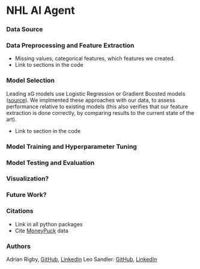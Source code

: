 # NHL AI Agent
<!-- TODO: Explain XG Context -->
<!-- TODO: Explain AI Agent Context -->

### Data Source

### Data Preprocessing and Feature Extraction
- Missing values, categorical features, which features we created.
- Link to sections in the code

### Model Selection
Leading xG models use Logistic Regression or Gradient Boosted models ([source](https://evolving-hockey.com/blog/a-new-expected-goals-model-for-predicting-goals-in-the-nhl/)). We implmented these approaches with our data, to assess performance relative to existing models (this also verifies that our feature extraction is done correctly, by comparing results to the current state of the art).
- Link to section in the code

### Model Training and Hyperparameter Tuning

### Model Testing and Evaluation

### Visualization?

### Future Work?

### Citations
- Link in all python packages
- Cite [MoneyPuck](https://moneypuck.com) data

### Authors
Adrian Rigby, [GitHub](https://github.com/Rig09/), [LinkedIn](https://www.linkedin.com/in/adrian-rigby-9293bb272/)
Leo Sandler: [GitHub](https://github.com/L-Sandler/), [LinkedIn](https://www.linkedin.com/in/leo-sandler/)